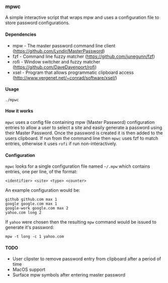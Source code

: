 ### mpwc

A simple interactive script that wraps mpw and uses a configuration file to store password configurations.

#### Dependencies

* mpw - The master password command line client (https://github.com/Lyndir/MasterPassword)
* fzf - Command line fuzzy matcher (https://github.com/junegunn/fzf)
* rofi - Window switcher and fuzzy matcher (https://github.com/DaveDavenport/rofi)
* xsel - Program that allows programmatic clipboard access (http://www.vergenet.net/~conrad/software/xsel/)

#### Usage

    ./mpwc

#### How it works

`mpwc` uses a config file containing mpw (Master Password) configuration entries to allow a user to select a site and easily generate a password using their Master Password. Once the password is created it is then added to the users clipboard. If run from the command line then `mpwc` uses fzf to match entries, otherwise it uses `rofi` if run non-interactively.

#### Configuration

`mpwc` looks for a single configuration file named `~/.mpw` which contains entries, one per line, of the format:

    <identifier> <site> <type> <counter>

An example configuration would be:

    github github.com max 1
    google google.com max 1
    google-work google.com max 2
    yahoo.com long 2

If `yahoo` were chosen then the resulting `mpw` command would be issued to generate it's password:

    mpw -t long -c 1 yahoo.com

#### TODO

* User clipster to remove password entry from clipboard after a period of time
* MacOS support
* Surface mpw symbols after entering master password
